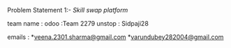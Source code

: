  Problem Statement 1:- *Skill swap platform*

 team name : odoo :Team 2279 
             unstop : Sidpaji28

 emails : *veena.2301.sharma@gmail.com
          *varundubey282004@gmail.com

 
